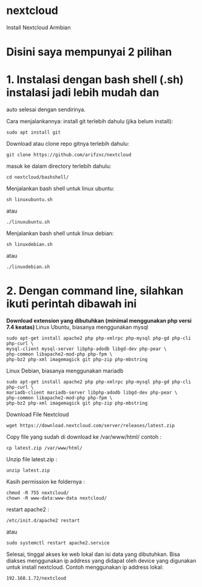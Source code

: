 # nextcloud
Install Nextcloud Armbian

# Disini saya mempunyai 2 pilihan
# 1. Instalasi dengan bash shell (.sh) instalasi jadi lebih mudah dan
   auto selesai dengan sendirinya.
   
Cara menjalankannya:
install git terlebih dahulu (jika belum install):
```
sudo apt install git
```
Download atau clone repo gitnya terlebih dahulu:
```
git clone https://github.com/arifzxc/nextcloud
```
masuk ke dalam directory terlebih dahulu:
```
cd nextcloud/bashshell/
```
Menjalankan bash shell untuk linux ubuntu:
```
sh linuxubuntu.sh
```
atau
```
./linuxubuntu.sh
```
Menjalankan bash shell untuk linux debian:
```
sh linuxdebian.sh
```
atau
```
./linuxdebian.sh
```

# 2. Dengan command line, silahkan ikuti perintah dibawah ini 

<b> Download extension yang dibutuhkan (minimal menggunakan php versi 7.4 keatas) </b>
Linux Ubuntu, biasanya menggunakan mysql

```
sudo apt-get install apache2 php php-xmlrpc php-mysql php-gd php-cli php-curl \
mysql-client mysql-server libphp-adodb libgd-dev php-pear \
php-common libapache2-mod-php php-fpm \
php-bz2 php-xml imagemagick git php-zip php-mbstring  
```

Linux Debian, biasanya menggunakan mariadb
```
sudo apt-get install apache2 php php-xmlrpc php-mysql php-gd php-cli php-curl \
mariadb-client mariadb-server libphp-adodb libgd-dev php-pear \
php-common libapache2-mod-php php-fpm \
php-bz2 php-xml imagemagick git php-zip php-mbstring
```

Download File Nextcloud
```
wget https://download.nextcloud.com/server/releases/latest.zip
```
Copy file yang sudah di download ke /var/www/html/
contoh :
```
cp latest.zip /var/www/html/
```
Unzip file latest.zip :
```
unzip latest.zip
```
Kasih permission ke foldernya :
```
chmod -R 755 nextcloud/
chown -R www-data:www-data nextcloud/
```
restart apache2 :
```
/etc/init.d/apache2 restart
```
atau 
```
sudo systemctl restart apache2.service
```

Selesai, tinggal akses ke web lokal dan isi data yang dibutuhkan.
Bisa diakses menggunakan ip address yang didapat oleh device yang digunakan untuk install nextcloud.
Contoh menggunakan ip address lokal:
```
192.168.1.72/nextcloud
```
